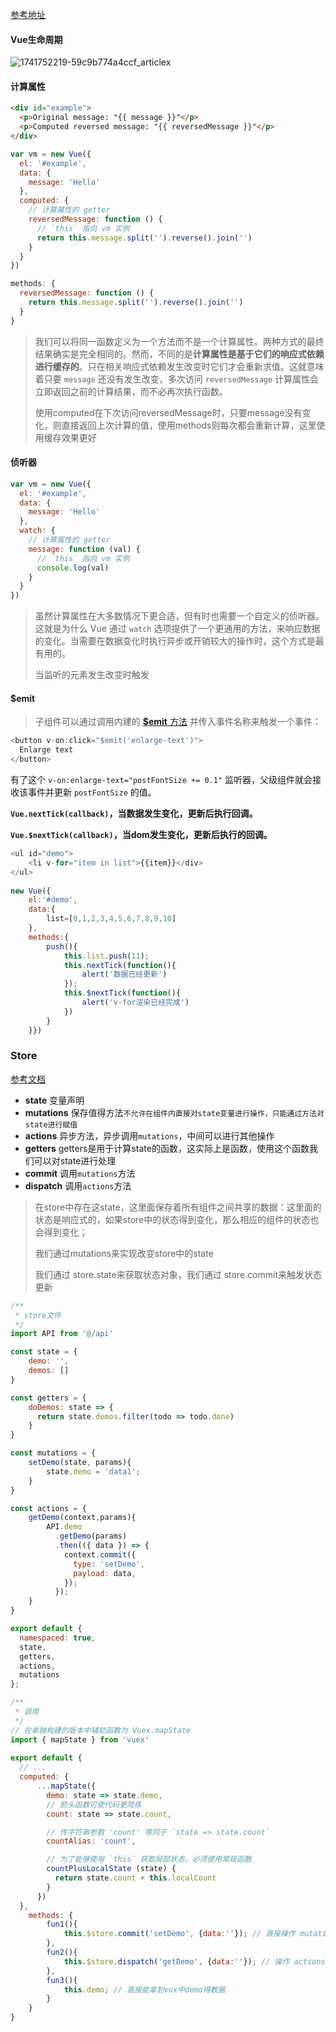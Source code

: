 [参考地址](<https://cn.vuejs.org/>)

#### Vue生命周期

![1741752219-59c9b774a4ccf_articlex](assets/1741752219-59c9b774a4ccf_articlex.png)

#### 计算属性

```html
<div id="example">
  <p>Original message: "{{ message }}"</p>
  <p>Computed reversed message: "{{ reversedMessage }}"</p>
</div>
```

```js
var vm = new Vue({
  el: '#example',
  data: {
    message: 'Hello'
  },
  computed: {
    // 计算属性的 getter
    reversedMessage: function () {
      // `this` 指向 vm 实例
      return this.message.split('').reverse().join('')
    }
  }
})

methods: {
  reversedMessage: function () {
    return this.message.split('').reverse().join('')
  }
}
```

> 我们可以将同一函数定义为一个方法而不是一个计算属性。两种方式的最终结果确实是完全相同的。然而，不同的是**计算属性是基于它们的响应式依赖进行缓存的**。只在相关响应式依赖发生改变时它们才会重新求值。这就意味着只要 `message` 还没有发生改变，多次访问 `reversedMessage` 计算属性会立即返回之前的计算结果，而不必再次执行函数。
>
> 使用computed在下次访问reversedMessage时，只要message没有变化，则直接返回上次计算的值，使用methods则每次都会重新计算，这里使用缓存效果更好



#### 侦听器

```js
var vm = new Vue({
  el: '#example',
  data: {
    message: 'Hello'
  },
  watch: {
    // 计算属性的 getter
    message: function (val) {
      // `this` 指向 vm 实例
      console.log(val)
    }
  }
})
```

> 虽然计算属性在大多数情况下更合适，但有时也需要一个自定义的侦听器。这就是为什么 Vue 通过 `watch` 选项提供了一个更通用的方法，来响应数据的变化。当需要在数据变化时执行异步或开销较大的操作时，这个方式是最有用的。
>
> 当监听的元素发生改变时触发



#### $emit

> 子组件可以通过调用内建的 [**$emit** 方法](https://cn.vuejs.org/v2/api/#vm-emit) 并传入事件名称来触发一个事件：

```js
<button v-on:click="$emit('enlarge-text')">
  Enlarge text
</button>
```

有了这个 `v-on:enlarge-text="postFontSize += 0.1"` 监听器，父级组件就会接收该事件并更新 `postFontSize` 的值。



**`Vue.nextTick(callback)`，当数据发生变化，更新后执行回调。**

**`Vue.$nextTick(callback)`，当dom发生变化，更新后执行的回调。**

```js
<ul id="demo">
    <li v-for="item in list">{{item}}</div>
</ul>
 
new Vue({
    el:'#demo',
    data:{
        list=[0,1,2,3,4,5,6,7,8,9,10]
    },
    methods:{
        push(){
            this.list.push(11);
            this.nextTick(function(){
                alert('数据已经更新')
            });
            this.$nextTick(function(){
                alert('v-for渲染已经完成')
            })
        }
    }})
```



### Store

[参考文档](https://www.cnblogs.com/qianduangaoshou/p/7009044.html)

- **state**  变量声明
- **mutations** 保存值得方法`不允许在组件内直接对state变量进行操作，只能通过方法对state进行赋值`
- **actions** 异步方法，异步调用`mutations`，中间可以进行其他操作
- **getters** getters是用于计算state的函数，这实际上是函数，使用这个函数我们可以对state进行处理
- **commit** 调用`mutations`方法
- **dispatch** 调用`actions`方法

> 在store中存在这state，这里面保存着所有组件之间共享的数据：这里面的状态是响应式的，如果store中的状态得到变化，那么相应的组件的状态也会得到变化；
>
> 我们通过mutations来实现改变store中的state
>
> 我们通过 store.state来获取状态对象，我们通过 store.commit来触发状态更新

```js
/**
 * store文件
 */
import API from '@/api'

const state = {
    demo: '',
    demos: []
}

const getters = {
    doDemos: state => {
      return state.demos.filter(todo => todo.done)
    }
}

const mutations = {
    setDemo(state, params){
        state.demo = 'data1';
    }
}

const actions = {
    getDemo(context,params){
        API.demo
          .getDemo(params)
          .then(({ data }) => {
            context.commit({
              type: 'setDemo',
              payload: data,
            });
          });
    }
}

export default {
  namespaced: true,
  state,
  getters,
  actions,
  mutations
};
```

```js
/**
 * 调用
 */
// 在单独构建的版本中辅助函数为 Vuex.mapState
import { mapState } from 'vuex'
 
export default {
  // ...
  computed: {
      ...mapState({
        demo: state => state.demo,
        // 箭头函数可使代码更简练
        count: state => state.count,

        // 传字符串参数 'count' 等同于 `state => state.count`
        countAlias: 'count',

        // 为了能够使用 `this` 获取局部状态，必须使用常规函数
        countPlusLocalState (state) {
          return state.count + this.localCount
        }
      })
  },
    methods: {
        fun1(){
       		this.$store.commit('setDemo', {data:''}); // 直接操作 mutations
        },
        fun2(){
            this.$store.dispatch('getDemo', {data:''}); // 操作 actions 异步操作 mutations
        },
        fun3(){
            this.demo; // 直接能拿到vux中demo得数据
        }
    }
}
```

